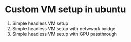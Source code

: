 # Custom VM setup in ubuntu
1. Simple headless VM setup
2. Simple headless VM setup with netwwork bridge
3. Simple headless VM setup with GPU passthrough
